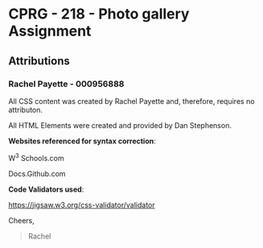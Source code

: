 # CPRG - 218 - Photo gallery Assignment
## Attributions
### Rachel Payette - 000956888

All CSS content was created by Rachel Payette and, therefore, requires no attributon. 

All HTML Elements were created and provided by Dan Stephenson.

**Websites referenced for syntax correction**:

W<sup>3</sup> Schools.com

Docs.Github.com

**Code Validators used**:

https://jigsaw.w3.org/css-validator/validator

Cheers, 
> Rachel 
